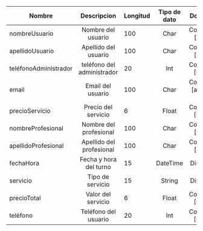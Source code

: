 | Nombre  | Descripcion |Longitud |  Tipo de dato   |Dominio |
| ------------- |:-------------:|------------- |:-------------:|:-------------:|
|   nombreUsuario    |  Nombre del usuario    | 100  |Char|Continuo [a-Z]   |
|   apellidoUsuario   | Apellido del usuario  | 100  | Char  |  Continuo [a-Z]    |
|  teléfonoAdministrador    | teléfono del administrador   | 20  | Int  | Continuo [0-9]   |
| email    |  Email del usuario    | 100   | Char     | Continuo [a-Z0-9]    |
|precioServicio| Precio del servicio | 6  | Float| Continuo [0-9] |
|nombreProfesional| Nombre del profesional | 100 | Char | Continuo [a-Z]  |
|apellidoProfesional| Apellido del profesional | 100 |Char |Continuo [a-Z] |
|fechaHora|Fecha y hora del turno |15 |DateTime |Discreto |
|servicio| Tipo de servicio | 15 | String | Discreto |
| precioTotal    | Valor del servicio     | 6 | Float  |  Continuo [0-9]  |´
| teléfono    | Teléfono del usuario     | 20 | Int  |  Continuo [0-9]  |
